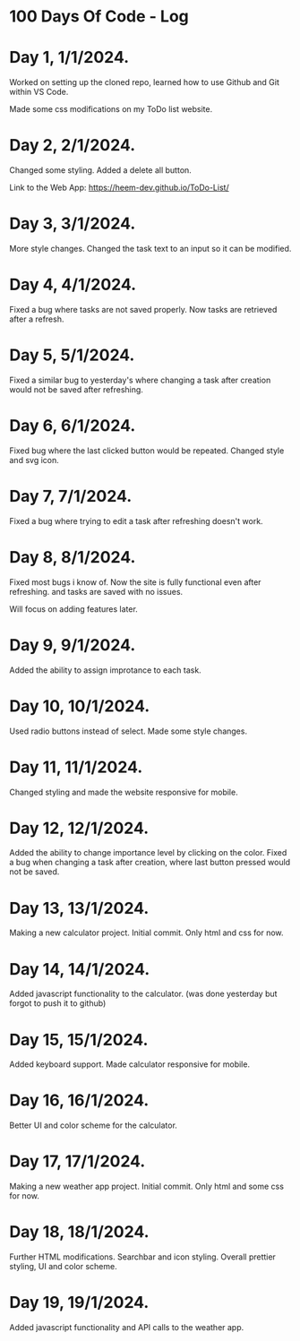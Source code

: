 # 100 Days Of Code - Log

# Day 1, 1/1/2024.

Worked on setting up the cloned repo, learned how to use Github and Git within VS Code.

Made some css modifications on my ToDo list website.

# Day 2, 2/1/2024.

Changed some styling.
Added a delete all button.

Link to the Web App: https://heem-dev.github.io/ToDo-List/

# Day 3, 3/1/2024.

More style changes.
Changed the task text to an input so it can be modified.

# Day 4, 4/1/2024.

Fixed a bug where tasks are not saved properly. Now tasks are retrieved after a refresh.
# Day 5, 5/1/2024.

Fixed a similar bug to yesterday's where changing a task after creation would not be saved after refreshing.
# Day 6, 6/1/2024.

Fixed bug where the last clicked button would be repeated.
Changed style and svg icon.

# Day 7, 7/1/2024.

Fixed a bug where trying to edit a task after refreshing doesn't work.

# Day 8, 8/1/2024.

Fixed most bugs i know of. Now the site is fully functional even after refreshing. and tasks are saved with no issues.

Will focus on adding features later.
# Day 9, 9/1/2024.

Added the ability to assign improtance to each task.
# Day 10, 10/1/2024.

Used radio buttons instead of select. 
Made some style changes.
# Day 11, 11/1/2024.

Changed styling and made the website responsive for mobile.
# Day 12, 12/1/2024.

Added the ability to change importance level by clicking on the color.
Fixed a bug when changing a task after creation, where last button pressed would not be saved.
# Day 13, 13/1/2024.

Making a new calculator project.
Initial commit. Only html and css for now.
# Day 14, 14/1/2024.

Added javascript functionality to the calculator. 
(was done yesterday but forgot to push it to github)

# Day 15, 15/1/2024.

Added keyboard support.
Made calculator responsive for mobile.

# Day 16, 16/1/2024.

Better UI and color scheme for the calculator.
# Day 17, 17/1/2024.

Making a new weather app project.
Initial commit. Only html and some css for now.

# Day 18, 18/1/2024.

Further HTML modifications.
Searchbar and icon styling.
Overall prettier styling, UI and color scheme.

# Day 19, 19/1/2024.

Added javascript functionality and API calls to the weather app.